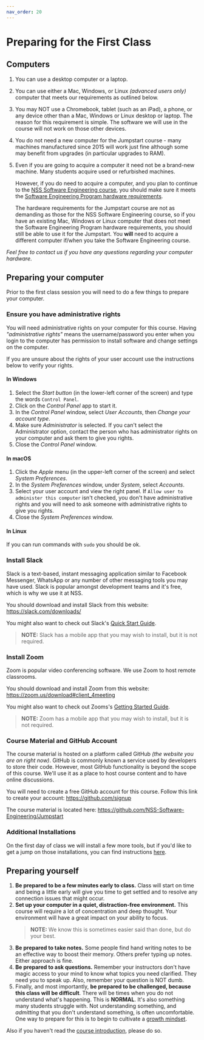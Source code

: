 ```yaml
---
nav_order: 20
---
```


# Preparing for the First Class

## Computers

1. You can use a desktop computer or a laptop.

1. You can use either a Mac, Windows, or Linux _(advanced users only)_ computer that meets our requirements as outlined below. 

1. You may NOT use a Chromebook, tablet (such as an iPad), a phone, or any device other than a Mac, Windows or Linux desktop or laptop. The reason for this requirement is simple. The software we will use in the course will not work on those other devices.

1. You do not need a new computer for the Jumpstart course - many machines manufactured since 2015 will work just fine although some may benefit from upgrades (in particular upgrades to RAM).

1. Even if you are going to acquire a computer it need not be a brand-new machine. Many students acquire used or refurbished machines.

    However, if you do need to acquire a computer, and you plan to continue to the [NSS Software Engineering course](https://nashvillesoftwareschool.com/programs/software-engineering), you should make sure it meets the [Software Engineering Program hardware requirements](https://learn.nashvillesoftwareschool.com/blog/2022/01/14/hardware-requirements-software-engineering-program).

    The hardware requirements for the Jumpstart course are not as demanding as those for the NSS Software Engineering course, so if you have an existing Mac, Windows or Linux computer that does not meet the Software Engineering Program hardware requirements, you should still be able to use it for the Jumpstart. You **will** need to acquire a different computer if/when you take the Software Engineering course.

_Feel free to contact us if you have any questions regarding your computer hardware._

## Preparing your computer

Prior to the first class session you will need to do a few things to prepare your computer.

### Ensure you have administrative rights

You will need administrative rights on your computer for this course. Having _"administrative rights"_ means the username/password you enter when you login to the computer has permission to install software and change settings on the computer.

If you are unsure about the rights of your user account use the instructions below to verify your rights.

#### In Windows

1. Select the _Start button_ (in the lower-left corner of the screen) and type the words `Control Panel`.
1. Click on the _Control Panel_ app to start it.
1. In the _Control Panel_ window, select _User Accounts_, then _Change your account type_.
1. Make sure _Administrator_ is selected. If you can't select the Administrator option, contact the person who has administrator rights on your computer and ask them to give you rights.
1. Close the _Control Panel_ window.

#### In macOS

1. Click the _Apple_ menu (in the upper-left corner of the screen) and select _System Preferences_.
1. In the _System Preferences_ window, under _System_, select _Accounts_.
1. Select your user account and view the right panel. If `Allow user to administer this computer` isn't checked, you don't have administrative rights and you will need to ask someone with administrative rights to give you rights.
1. Close the _System Preferences_ window.

#### In Linux

If you can run commands with `sudo` you should be ok.

### Install Slack

Slack is a text-based, instant messaging application similar to Facebook Messenger, WhatsApp or any number of other messaging tools you may have used. Slack is popular amongst development teams and it's free, which is why we use it at NSS.

You should download and install Slack from this website: <https://slack.com/downloads/>

You might also want to check out Slack's [Quick Start Guide](https://slack.com/help/articles/360059928654-How-to-use-Slack--your-quick-start-guide).

> **NOTE:** Slack has a mobile app that you may wish to install, but it is not required.

### Install Zoom

Zoom is popular video conferencing software. We use Zoom to host remote classrooms.

You should download and install Zoom from this website: <https://zoom.us/download#client_4meeting>

You might also want to check out Zooms's [Getting Started Guide](https://support.zoom.us/hc/en-us/categories/200101697).

> **NOTE:** Zoom has a mobile app that you may wish to install, but it is not required.

### Course Material and GitHub Account

The course material is hosted on a platform called GitHub _(the website you are on right now)_. GitHub is commonly known a service used by developers to store their code. However, most GitHub functionality is beyond the scope of this course. We'll use it as a place to host course content and to have online discussions.

You will need to create a free GitHub account for this course. Follow this link to create your account: <https://github.com/signup>

The course material is located here: <https://github.com/NSS-Software-Engineering/Jumpstart>

### Additional Installations

On the first day of class we will install a few more tools, but if you'd like to get a jump on those installations, you can find instructions [here](../classroom/installations.md).

## Preparing yourself

1. **Be prepared to be a few minutes early to class.** Class will start on time and being a little early will give you time to get settled and to resolve any connection issues that might occur.
1. **Set up your computer in a quiet, distraction-free environment.** This course will require a lot of concentration and deep thought. Your environment will have a great impact on your ability to focus.
    > **NOTE:** We know this is sometimes easier said than done, but do your best.
1. **Be prepared to take notes.** Some people find hand writing notes to be an effective way to boost their memory. Others prefer typing up notes. Either approach is fine.
1. **Be prepared to ask questions.** Remember your instructors don't have magic access to your mind to know what topics you need clarified. They need you to speak up. Also, remember your question is NOT dumb.
1. Finally, and most importantly, **be prepared to be challenged, because this class will be difficult**. There will be times when you do not understand what's happening. This is **NORMAL**. It's also something many students struggle with. Not understanding something, and _admitting_ that you don't understand something, is often uncomfortable. One way to prepare for this is to begin to cultivate a [growth mindset](https://www.psychologytoday.com/us/basics/growth-mindset).

Also if you haven't read the [course introduction](course_intro.md), please do so.
